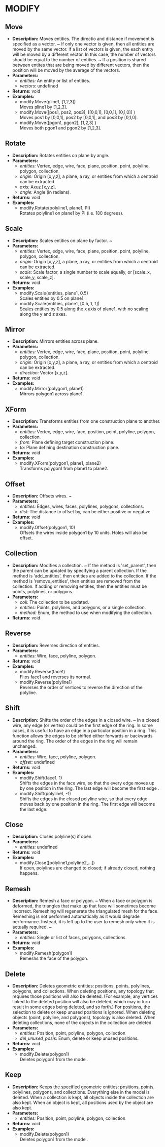 # MODIFY    

## Move  
* **Description:** Moves entities. The directio and distance if movement is specified as a vector.
~
If only one vector is given, then all entities are moved by the same vector.
If a list of vectors is given, the each entity will be moved by a different vector.
In this case, the number of vectors should be equal to the number of entities.
~
If a position is shared between entites that are being moved by different vectors,
then the position will be moved by the average of the vectors.  
* **Parameters:**  
  * *entities:* An entity or list of entities.  
  * *vectors:* undefined  
* **Returns:** void  
* **Examples:**  
  * modify.Move(pline1, [1,2,3])  
    Moves pline1 by [1,2,3].  
  * modify.Move([pos1, pos2, pos3], [[0,0,1], [0,0,1], [0,1,0]] )  
    Moves pos1 by [0,0,1], pos2 by [0,0,1], and pos3 by [0,1,0].  
  * modify.Move([pgon1, pgon2], [1,2,3] )  
    Moves both pgon1 and pgon2 by [1,2,3].
  
  
## Rotate  
* **Description:** Rotates entities on plane by angle.  
* **Parameters:**  
  * *entities:* Vertex, edge, wire, face, plane, position, point, polyline, polygon, collection.  
  * *origin:* Origin [x,y,z], a plane, a ray, or entities from which a centroid can be extracted.  
  * *axis:* Axuz [x,y,z].  
  * *angle:* Angle (in radians).  
* **Returns:** void  
* **Examples:**  
  * modify.Rotate(polyline1, plane1, PI)  
    Rotates polyline1 on plane1 by PI (i.e. 180 degrees).
  
  
## Scale  
* **Description:** Scales entities on plane by factor.
~  
* **Parameters:**  
  * *entities:* Vertex, edge, wire, face, plane, position, point, polyline, polygon, collection.  
  * *origin:* Origin [x,y,z], a plane, a ray, or entities from which a centroid can be extracted.  
  * *scale:* Scale factor, a single number to scale equally, or [scale_x, scale_y, scale_z].  
* **Returns:** void  
* **Examples:**  
  * modify.Scale(entities, plane1, 0.5)  
    Scales entities by 0.5 on plane1.  
  * modify.Scale(entities, plane1, [0.5, 1, 1])  
    Scales entities by 0.5 along the x axis of plane1, with no scaling along the y and z axes.
  
  
## Mirror  
* **Description:** Mirrors entities across plane.  
* **Parameters:**  
  * *entities:* Vertex, edge, wire, face, plane, position, point, polyline, polygon, collection.  
  * *origin:* Origin [x,y,z], a plane, a ray, or entities from which a centroid can be extracted.  
  * *direction:* Vector [x,y,z].  
* **Returns:** void  
* **Examples:**  
  * modify.Mirror(polygon1, plane1)  
    Mirrors polygon1 across plane1.
  
  
## XForm  
* **Description:** Transforms entities from one construction plane to another.  
* **Parameters:**  
  * *entities:* Vertex, edge, wire, face, position, point, polyline, polygon, collection.  
  * *from:* Plane defining target construction plane.  
  * *to:* Plane defining destination construction plane.  
* **Returns:** void  
* **Examples:**  
  * modify.XForm(polygon1, plane1, plane2)  
    Transforms polygon1 from plane1 to plane2.
  
  
## Offset  
* **Description:** Offsets wires.
~  
* **Parameters:**  
  * *entities:* Edges, wires, faces, polylines, polygons, collections.  
  * *dist:* The distance to offset by, can be either positive or negative  
* **Returns:** void  
* **Examples:**  
  * modify.Offset(polygon1, 10)  
    Offsets the wires inside polygon1 by 10 units. Holes will also be offset.
  
  
## Collection  
* **Description:** Modifies a collection.
~
If the method is 'set_parent', then the parent can be updated by specifying a parent collection.
If the method is 'add_entities', then entities are added to the collection.
If the method is 'remove_entities', then entities are removed from the collection.
If adding or removing entities, then the entities must be points, polylines, or polygons.  
* **Parameters:**  
  * *coll:* The collection to be updated.  
  * *entities:* Points, polylines, and polygons, or a single collection.  
  * *method:* Enum, the method to use when modifying the collection.  
* **Returns:** void  
  
## Reverse  
* **Description:** Reverses direction of entities.  
* **Parameters:**  
  * *entities:* Wire, face, polyline, polygon.  
* **Returns:** void  
* **Examples:**  
  * modify.Reverse(face1)  
    Flips face1 and reverses its normal.  
  * modify.Reverse(polyline1)  
    Reverses the order of vertices to reverse the direction of the polyline.
  
  
## Shift  
* **Description:** Shifts the order of the edges in a closed wire.
~
In a closed wire, any edge (or vertex) could be the first edge of the ring.
In some cases, it is useful to have an edge in a particular position in a ring.
This function allows the edges to be shifted either forwards or backwards around the ring.
The order of the edges in the ring will remain unchanged.  
* **Parameters:**  
  * *entities:* Wire, face, polyline, polygon.  
  * *offset:* undefined  
* **Returns:** void  
* **Examples:**  
  * modify.Shift(face1, 1)  
    Shifts the edges in the face wire, so that the every edge moves up by one position
in the ring. The last edge will become the first edge .  
  * modify.Shift(polyline1, -1)  
    Shifts the edges in the closed polyline wire, so that every edge moves back by one position
in the ring. The first edge will become the last edge.
  
  
## Close  
* **Description:** Closes polyline(s) if open.  
* **Parameters:**  
  * *entities:* undefined  
* **Returns:** void  
* **Examples:**  
  * modify.Close([polyline1,polyline2,...])  
    If open, polylines are changed to closed; if already closed, nothing happens.
  
  
## Remesh  
* **Description:** Remesh a face or polygon.
~
When a face or polygon is deformed, the triangles that make up that face will sometimes become incorrect.
Remeshing will regenerate the triangulated mesh for the face.
Remeshing is not performed automatically as it would degrade performance.
Instead, it is left up to the user to remesh only when it is actually required.
~  
* **Parameters:**  
  * *entities:* Single or list of faces, polygons, collections.  
* **Returns:** void  
* **Examples:**  
  * modify.Remesh(polygon1)  
    Remeshs the face of the polygon.
  
  
## Delete  
* **Description:** Deletes geometric entities: positions, points, polylines, polygons, and collections.
When deleting positions, any topology that requires those positions will also be deleted.
(For example, any vertices linked to the deleted position will also be deleted,
which may in turn result in some edges being deleted, and so forth.)
For positions, the selection to delete or keep unused positions is ignored.
When deleting objects (point, polyline, and polygons), topology is also deleted.
When deleting collections, none of the objects in the collection are deleted.  
* **Parameters:**  
  * *entities:* Position, point, polyline, polygon, collection.  
  * *del_unused_posis:* Enum, delete or keep unused positions.  
* **Returns:** void  
* **Examples:**  
  * modify.Delete(polygon1)  
    Deletes polygon1 from the model.
  
  
## Keep  
* **Description:** Keeps the specified geometric entities: positions, points, polylines, polygons, and collections.
Everything else in the model is deleted.
When a collection is kept, all objects inside the collection are also kept.
When an object is kept, all positions used by the object are also kept.  
* **Parameters:**  
  * *entities:* Position, point, polyline, polygon, collection.  
* **Returns:** void  
* **Examples:**  
  * modify.Delete(polygon1)  
    Deletes polygon1 from the model.
  
  
